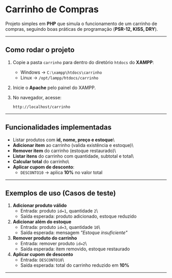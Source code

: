 # Carrinho de Compras

Projeto simples em **PHP** que simula o funcionamento de um carrinho de
compras, seguindo boas práticas de programação (**PSR-12, KISS, DRY**).

------------------------------------------------------------------------

## Como rodar o projeto

1.  Copie a pasta `carrinho` para dentro do diretório `htdocs` do
    **XAMPP**:

    -   Windows → `C:\xampp\htdocs\carrinho`
    -   Linux → `/opt/lampp/htdocs/carrinho`

2.  Inicie o **Apache** pelo painel do XAMPP.

3.  No navegador, acesse:

        http://localhost/carrinho

------------------------------------------------------------------------

## Funcionalidades implementadas

- Listar produtos com **id, nome, preço e estoque**\
- **Adicionar item** ao carrinho (valida existência e estoque)\
- **Remover item** do carrinho (estoque restaurado)\
- **Listar itens** do carrinho com quantidade, subtotal e total\
- **Calcular total** do carrinho\
- **Aplicar cupom de desconto**:
    -   `DESCONTO10` → aplica **10%** no valor total

------------------------------------------------------------------------

## Exemplos de uso (Casos de teste)

1.  **Adicionar produto válido**
    -   Entrada: produto `id=1`, quantidade `2`\
    -   Saída esperada: produto adicionado, estoque reduzido
2.  **Adicionar além do estoque**
    -   Entrada: produto `id=3`, quantidade `10`\
    -   Saída esperada: mensagem *"Estoque insuficiente"*
3.  **Remover produto do carrinho**
    -   Entrada: remover produto `id=2`\
    -   Saída esperada: item removido, estoque restaurado
4.  **Aplicar cupom de desconto**
    -   Entrada: `DESCONTO10`\
    -   Saída esperada: total do carrinho reduzido em **10%**

------------------------------------------------------------------------
